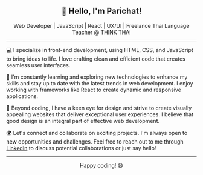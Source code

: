 <div align="center">

  ## 👋 Hello, I'm Parichat!

Web Developer | JavaScript | React | UX/UI | Freelance Thai Language Teacher @ THINK THAi 

</div>
 
<hr>

<div>
  
  💻 I specialize in front-end development, using HTML, CSS, and JavaScript to bring ideas to life. I love crafting clean and efficient code that creates seamless user interfaces.

  🌱 I'm constantly learning and exploring new technologies to enhance my skills and stay up to date with the latest trends in web development. I enjoy working with frameworks like React to create dynamic and responsive applications.

  🚀 Beyond coding, I have a keen eye for design and strive to create visually appealing websites that deliver exceptional user experiences. I believe that good design is an integral part of effective web development.
  
  🌍 Let's connect and collaborate on exciting projects. I'm always open to new opportunities and challenges. Feel free to reach out to me through [LinkedIn](https://www.linkedin.com/in/parichat-rodprasert/) to discuss potential collaborations or just say hello!

</div>

<hr>

<div align="center">
  
  Happy coding! 😄

</div>
